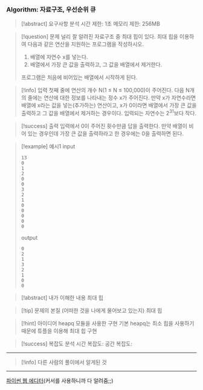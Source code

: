### Algorithm: 자료구조, 우선순위 큐

> [!abstract] 요구사항 분석
> 시간 제한: 1초
> 메모리 제한: 256MB

> [!question] 문제
> 널리 잘 알려진 자료구조 중 최대 힙이 있다. 최대 힙을 이용하여 다음과 같은 연산을 지원하는 프로그램을 작성하시오.
>
> 1. 배열에 자연수 x를 넣는다.
> 2. 배열에서 가장 큰 값을 출력하고, 그 값을 배열에서 제거한다.
>
> 프로그램은 처음에 비어있는 배열에서 시작하게 된다.

> [!info] 입력
> 첫째 줄에 연산의 개수 N(1 ≤ N ≤ 100,000)이 주어진다. 다음 N개의 줄에는 연산에 대한 정보를 나타내는 정수 x가 주어진다. 만약 x가 자연수라면 배열에 x라는 값을 넣는(추가하는) 연산이고, x가 0이라면 배열에서 가장 큰 값을 출력하고 그 값을 배열에서 제거하는 경우이다. 입력되는 자연수는 $2^{31}$보다 작다.

> [!success] 출력
> 입력에서 0이 주어진 횟수만큼 답을 출력한다. 만약 배열이 비어 있는 경우인데 가장 큰 값을 출력하라고 한 경우에는 0을 출력하면 된다.

> [!example] 예시1
> input
>
> ```
> 13
> 0
> 1
> 2
> 0
> 0
> 3
> 2
> 1
> 0
> 0
> 0
> 0
> 0
> ```
>
> output
>
> ```
> 0
> 2
> 1
> 3
> 2
> 1
> 0
> 0
> ```

> [!abstract] 내가 이해한 내용
> 최대 힙

> [!tip] 문제의 본질 (어떠한 것을 나에게 물어보고 있는지)
> 최대 힙

> [!hint] 아이디어
> heapq 모듈을 사용한 구현
> 기본 heapq는 최소 힙을 사용하기 때문에 튜플을 이용해 최대 힙 구현

> [!success] 복잡도 분석
> 시간 복잡도:
> 공간 복잡도:

---

> [!info] 다른 사람의 풀이에서 알게된 것

---

[파이썬 웹 에디터](https://replit.com/@alsrudgh0210/KhakiPrettyClient#main.py)(커서를 사용하니까 다 알려줌;;)

